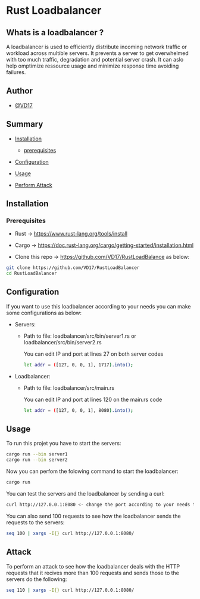 # Rust Loadbalancer

  ## Whats is a loadbalancer ? 
  A loadbalancer is used to efficiently distribute incoming network traffic or workload across multible servers.
  It prevents a server to get overwhelmed with too much traffic, degradation and potential server crash.
  It can aslo help omptimize ressource usage and minimize response time avoiding failures.

## Author
- [@VD17](https://github.com/VD17)

## Summary

- [Installation](#Installation)
     - [prerequisites](#Prerequisites)
       
- [Configuration](#Configuration)
  
- [Usage](#Usage)

- [Perform Attack](#Attack)



## Installation

### Prerequisites

- Rust -> https://www.rust-lang.org/tools/install
- Cargo -> https://doc.rust-lang.org/cargo/getting-started/installation.html

- Clone this repo -> https://github.com/VD17/RustLoadBalance as below: 

```bash
git clone https://github.com/VD17/RustLoadBalancer
cd RustLoadBalancer
```
## Configuration

If you want to use this loadbalancer according to your needs you can make some configurations as below: 

- Servers:
   - Path to file:  loadbalancer/src/bin/server1.rs or loadbalancer/src/bin/server2.rs
     
      You can edit IP and port at lines 27 on both server codes
       ```bash
       let addr = ([127, 0, 0, 1], 1717).into();
       ```
     

- Loadbalancer:
    - Path to file: loadbalancer/src/main.rs
      
       You can edit IP and port at lines 120 on the main.rs code
        ```bash
        let addr = ([127, 0, 0, 1], 8080).into();
        ```

## Usage

To run this projet you have to start the servers: 

```bash
cargo run --bin server1
cargo run --bin server2
```

Now you can perfom the folowing command to start the loadbalancer:

```bash
cargo run
```

You can test the servers and the loadbalancer by sending a curl:

```bash
curl http://127.0.0.1:8080 <- change the port according to your needs to send the curl to the right port
```

You can also send 100 requests to see how the loadbalancer sends the requests to the servers:

```bash
seq 100 | xargs -I{} curl http://127.0.0.1:8080/
```

## Attack

To perform an attack to see how the loadbalancer deals with the HTTP requests that it recives more than 100 requests and sends those to the servers do the following: 

```bash
seq 110 | xargs -I{} curl http://127.0.0.1:8080/
```
